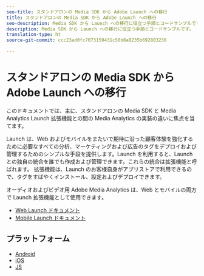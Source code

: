 ```yaml
---
seo-title: スタンドアロンの Media SDK から Adobe Launch への移行
title: スタンドアロンの Media SDK から Adobe Launch への移行
seo-description: Media SDK から Launch への移行に役立つ手順とコードサンプルです。
description: Media SDK から Launch への移行に役立つ手順とコードサンプルです。
translation-type: ht
source-git-commit: ccc23ad0fc7073159431c50b8a8235b692803236

---
```



# スタンドアロンの Media SDK から Adobe Launch への移行

このドキュメントでは、主に、スタンドアロンの Media SDK と Media Analytics Launch 拡張機能との間の Media Analytics の実装の違いに焦点を当てます。

Launch は、Web およびモバイルをまたいで期待に沿った顧客体験を強化するために必要なすべての分析、マーケティングおよび広告のタグをデプロイおよび管理するためのシンプルな手段を提供します。Launch を利用すると、Launch との独自の統合を誰でも作成および管理できます。これらの統合は拡張機能と呼ばれます。
拡張機能は、Launch のお客様自身がアプリストアで利用できるので、タグをすばやくインストール、設定およびデプロイできます。

オーディオおよびビデオ用 Adobe Media Analytics は、Web とモバイルの両方で Launch 拡張機能として使用できます。

* [Web Launch ドキュメント](https://docs.adobe.com/content/help/ja-JP/launch/using/extensions-ref/adobe-extension/media-analytics-extension/overview.html)
* [Mobile Launch ドキュメント](https://aep-sdks.gitbook.io/docs/using-mobile-extensions/adobe-media-analytics)

## プラットフォーム

* [Android](/help/sdk-implement/sdk-to-launch/sdk-to-launch-migration-platforms/sdk-to-launch-migration-android.md)
* [iOS](/help/sdk-implement/sdk-to-launch/sdk-to-launch-migration-platforms/sdk-to-launch-migration-ios.md)
* [JS](/help/sdk-implement/sdk-to-launch/sdk-to-launch-migration-platforms/sdk-to-launch-migration-js.md)

